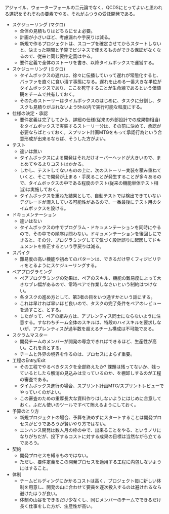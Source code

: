 アジャイル、ウォーターフォールの二元論でなく、QCDSにとってよいと思われる選択をそれぞれの要素でやる。それがふつうの受託開発である。

- スケジューリング (マクロ)
    - 全体の見積もりはどちらにせよ必要。
    - 計画が小さいほど、考慮漏れや手戻りは減る。
    - 新規で作るプロジェクトは、スコープを確定させてからスタートしないと、決まった期間と予算でビジネスで使えるものができる保証がなくなるので、従来と同じ要件定義はやる。
    - 要件定義で全体のストーリを書き、以降タイムボックスで運営する。
- スケジューリング (ミクロ)
    - タイムボックスの遅れは、徐々に伝播していって遅れが常態化すると、バッファを直ぐに食い潰す事態になる。遅れを止める一番大きな単位がタイムボックスであり、ここを死守することが生命線であるという価値観をチームで共有しておく。
    - そのためストーリーはタイムボックスのはじめに、タスクに分割し、タスクも見積りがぶれないよう5h以内で実行可能な粒度にする。
- 仕様の決定・承認
    - 要件定義は完了してから、詳細の仕様(従来の外部設計での成果物相当)をタイムボックスで実装するストーリー分は、その前に決めて、承認が必要ならばとっておく。スプリント計画MTGをもって承認行為という合意形成が出来るならば、そうした方がよい。
- テスト
    - 違いは無い
    - タイムボックスによる開発はそれだけオーバーヘッドが大きいので、まとめてやるよりコストはかかる。
    - しかし、テストしてないものの上に、次のストーリー実装を積み重ねていくと、そこで開発が止まる・手戻ることが発生することが多々あるので、タイムボックスの中である程度のテスト(従来の機能単体テスト相当)は実施しておく。
    - タイムボックスを重ねた結果として、自動テストでは検出できていないデグレードが混入している可能性があるので、一番最後にテスト用のタイムボックスを設ける。
- ドキュメンテーション
    - 違いはない
    - タイムボックスの中でプログラム・ドキュメンテーションを同時にやるので、その中での順序は問わない。ドキュメンテーションを後回しにできると、その分、プログラミングしてて気づく設計誤りに起因してドキュメントを修正するという手戻りは減る。
- スパイク
    - 難易度の高い機能や初めてのパターンは、できるだけ早くフィジビリティをとるようにスケジューリングする。
- ペアプログラミング
    - ペアプログラミングの効果は、ペアのスキル、機能の難易度によって大きなブレ幅があるので、常時ペアで作業しなさいという制約はつけない。
    - 各タスクの進め方として、第3者の目をいつ通すかという話にする。
    - これは早ければ早いほど良いので、タスクの完了条件をペアのレビューを通すこと、とする。
    - したがって、ペアの組み方は、アプレンティス同士にならないように注意する。すなわちチーム全体のスキルは、特段のハイスキルを要求しないが、アプレンティスが過半数を超えるチーム構成は不可能である。
- スクラムマスター
    - 開発チームのメンバーが開発の専念できればできるほど、生産性が高い。これを真とする。
    - チームと外界の境界を作るのは、プロセスによらず重要。
- 工程のEntry/Exit
    - その工程でやるべきタスクを全部終えたか? 課題は残ってないか、残っているとしたら解消の見込みは立っているのか、を棚卸しするのが工程の審査である。
    - タイムボックス進行の場合、スプリント計画MTG/スプリントレビューでやっていくのがよい。
    - この審査のための重厚長大な資料作りはしないようにはじめに合意しておく。ふだん使いのツールですべて賄えるようにしておく。
- 予算のとり方
    - 新規プロジェクトの場合、予算を決めずにスタートすることは開発プロセスがどうであろうが賢いやり方ではない。
    - エンハンス開発は数人月の枠の中で、出来ることをやる、というノリになりがちだが、投下するコストに対する成果の目標は当然ながら立てるであろう。
- 契約
    - 開発プロセスを縛るものではない。
    - ただし、要件定義をこの開発プロセスを適用する工程に内包しないようにはすること。
- 体制
    - チームビルディングにかかるコストは高く、プロジェクト毎に新しい体制を用意し、開発の山に合わせて要員を逐次投入するのは避けれるなら避けたほうが良い。
    - 体制の山谷をできるだけ少なくし、同じメンバーのチームでできるだけ長く仕事をした方が、生産性が高い。
    
